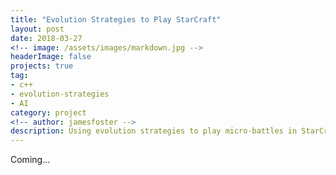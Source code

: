 ```yaml
---
title: "Evolution Strategies to Play StarCraft"
layout: post
date: 2018-03-27
<!-- image: /assets/images/markdown.jpg -->
headerImage: false
projects: true
tag:
- c++
- evolution-strategies
- AI
category: project
<!-- author: jamesfoster -->
description: Using evolution strategies to play micro-battles in StarCraft
---
```


Coming...
